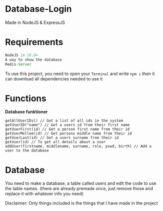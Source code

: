 # Database-Login
Made in NodeJS &amp; ExpressJS

# Requirements
```js
NodeJS 14.18.0+
A way to show the database
Redis-Server

```
To use this project, you need to open your `Terminal` and write `npm i` then it can download all dependencies needed to use it

# Functions
**Database funktioner**
```JS
getAllUserIDs() // Get a list of all ids in the system
getUserID("name") // Get a users id from their first name
getUserFirst(id) // Get a person first name from their id
getUserMellem(id) // Get persons middle name from their id
getUserLast(id) // Get a users surname from their id
getUser(id) // To get all details about a user
addUser(firstname, middlename, surname, role, pswd, birth) // Add a user to the database
```
# Database
You need to make a database, a table called users and edit the code to use the table names. (there are already premade once, just remove those and replace it with whatever info you need)

Disclaimer:
Only things included is the things that I have made in the project
